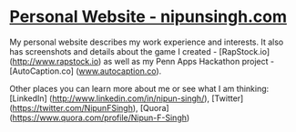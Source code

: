 # [Personal Website - nipunsingh.com](http://www.nipunsingh.com/)

My personal website describes my work experience and interests. It also has screenshots and details about the game I created - [RapStock.io] (http://www.rapstock.io) as well as my Penn Apps Hackathon project - [AutoCaption.co] (www.autocaption.co).

Other places you can learn more about me or see what I am thinking: 
  [LinkedIn] (http://www.linkedin.com/in/nipun-singh/), [Twitter] (https://twitter.com/NipunFSingh), [Quora] (https://www.quora.com/profile/Nipun-F-Singh)
